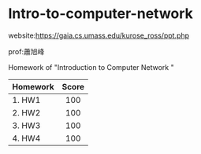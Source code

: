 # Intro-to-computer-network
website:https://gaia.cs.umass.edu/kurose_ross/ppt.php

prof:蕭旭峰

Homework of "Introduction to Computer Network "



| Homework | Score |
| :--- | :---: |
| 1. HW1 | 100 |
| 2. HW2 | 100 |
| 3. HW3 | 100 |
| 4. HW4| 100 |
